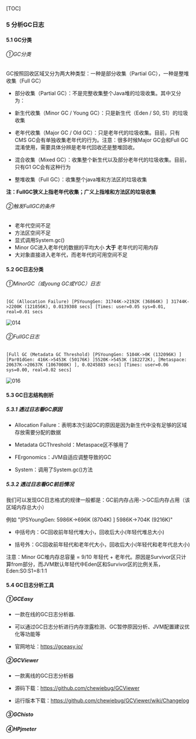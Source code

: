 

[TOC]

### 5 分析GC日志

#### 5.1 GC分类

###### ①GC分类

GC按照回收区域又分为两大种类型：一种是部分收集（Partial GC），一种是整堆收集（Full GC）

-  部分收集（Partial GC）：不是完整收集整个Java堆的垃圾收集。其中又分为： 
  - 新生代收集（Minor GC / Young GC）：只是新生代（Eden / S0, S1）的垃圾收集
  - 老年代收集（Major GC / Old GC）：只是老年代的垃圾收集。目前，只有CMS GC会有单独收集老年代的行为。注意：很多时候Major GC会和Full GC混淆使用，需要具体分辨是老年代回收还是整堆回收。

-  混合收集（Mixed GC）：收集整个新生代以及部分老年代的垃圾收集。目前，只有G1 GC会有这种行为 

-  整堆收集（Full GC）：收集整个java堆和方法区的垃圾收集

**注：FullGC狭义上指老年代收集；广义上指堆和方法区的垃圾收集**



###### ②触发FullGC的条件

- 老年代空间不足
- 方法区空间不足
- 显式调用System.gc()
- Minor GC进入老年代的数据的平均大小 **大于** 老年代的可用内存
- 大对象直接进入老年代，而老年代的可用空间不足




#### 5.2 GC日志分类

###### ①MinorGC（或young GC或YGC）日志

```shell
[GC (Allocation Failure) [PSYoungGen: 31744K->2192K (36864K) ] 31744K->2200K (121856K), 0.0139308 secs] [Times: user=0.05 sys=0.01, real=0.01 secs
```



![014](../../../../../mydir/bilibili/JVM%20尚硅谷/image/014.png)



###### ②FullGC日志

```shell
[Full GC (Metadata GC Threshold) [PSYoungGen: 5104K->0K (132096K) ] [Par01dGen: 416K->5453K (50176K) ]5520K->5453K (182272K), [Metaspace: 20637K->20637K (1067008K) ], 0.0245883 secs] [Times: user=0.06 sys=0.00, real=0.02 secs]
```



![016](../../../../../mydir/bilibili/JVM%20尚硅谷/image/016.png)






#### 5.3 GC日志结构剖析

##### 5.3.1 透过日志看GC原因

- Allocation Failure：表明本次引起GC的原因是因为新生代中没有足够的区域存放需要分配的数据

- Metadata GCThreshold：Metaspace区不够用了

- FErgonomics：JVM自适应调整导致的GC

- System：调用了System.gc()方法



##### 5.3.2 透过日志看GC前后情况

我们可以发现GC日志格式的规律一般都是：GC前内存占用-＞GC后内存占用（该区域内存总大小）

例如 "[PSYoungGen: 5986K->696K (8704K) ] 5986K->704K (9216K)"

-  中括号内：GC回收前年轻代堆大小，回收后大小(年轻代堆总大小)

-  括号外：GC回收前年轻代和老年代大小，回收后大小(年轻代和老年代总大小)



注意：Minor GC堆内存总容量 = 9/10 年轻代 + 老年代。原因是Survivor区只计算from部分，而JVM默认年轻代中Eden区和Survivor区的比例关系，Eden:S0:S1=8:1:1



#### 5.4 GC日志分析工具

##### ①GCEasy

- 一款在线的GC日志分析器.

- 可以通过GC日志分析进行内存泄露检测、GC暂停原因分析、JVM配置建议优化等功能等

- 官网地址：https://gceasy.io/



##### ②GCViewer

- 一款离线的GC日志分析器

- 源码下载：https://github.com/chewiebug/GCViewer

- 运行版本下载：https://github.com/chewiebug/GCViewer/wiki/Changelog



##### ③GChisto



##### ④HPjmeter

